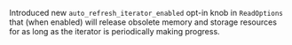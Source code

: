 Introduced new `auto_refresh_iterator_enabled` opt-in knob in `ReadOptions` that (when enabled) will release obsolete memory and storage resources for as long as the iterator is periodically making progress.
